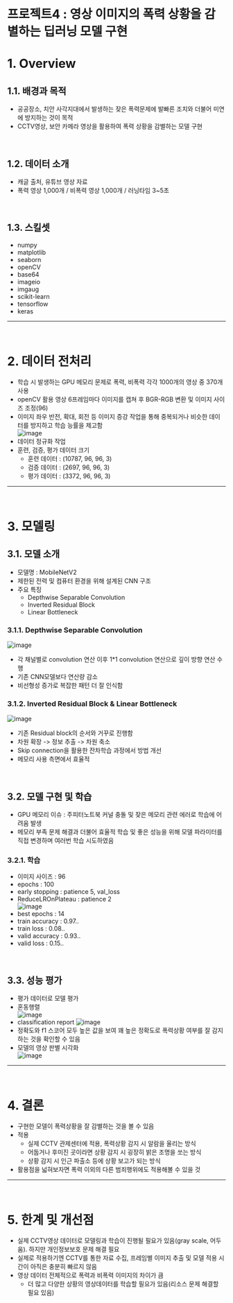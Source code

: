 # 프로젝트4 : 영상 이미지의 폭력 상황을 감별하는 딥러닝 모델 구현

# 1. Overview

## 1.1. 배경과 목적
- 공공장소, 치안 사각지대에서 발생하는 잦은 폭력문제에 발빠른 조치와 더불어 미연에 방지하는 것이 목적
- CCTV영상, 보안 카메라 영상을 활용하여 폭력 상황을 감별하는 모델 구현

<br/>

## 1.2. 데이터 소개
- 캐글 출처, 유튜브 영상 자료
- 폭력 영상 1,000개 / 비폭력 영상 1,000개 / 러닝타임 3~5초

<br/>

## 1.3. 스킬셋
- numpy
- matplotlib
- seaborn
- openCV
- base64
- imageio
- imgaug
- scikit-learn
- tensorflow
- keras



---
<br/>

# 2. 데이터 전처리
- 학습 시 발생하는 GPU 메모리 문제로 폭력, 비폭력 각각 1000개의 영상 중 370개 사용
- openCV 활용 영상 6프레임마다 이미지를 캡쳐 후 BGR-RGB 변환 및 이미지 사이즈 조정(96)
- 이미지 좌우 반전, 확대, 회전 등 이미지 증강 작업을 통해 중복되거나 비슷한 데이터를 방지하고 학습 능률을 제고함  
 ![image](https://user-images.githubusercontent.com/110115061/223902747-2ba58914-c1bb-43b9-acec-c4865f35c64c.png)  
- 데이터 정규화 작업
- 훈련, 검증, 평가 데이터 크기
  - 훈련 데이터 : (10787, 96, 96, 3)
  - 검증 데이터 : (2697, 96, 96, 3)
  - 평가 데이터 : (3372, 96, 96, 3)



---
<br/>

# 3. 모델링

## 3.1. 모델 소개
- 모델명 : MobileNetV2
- 제한된 전력 및 컴퓨터 환경을 위해 설계된 CNN 구조
- 주요 특징
  - Depthwise Separable Convolution
  - Inverted Residual Block
  - Linear Bottleneck


### 3.1.1. Depthwise Separable Convolution  
![image](https://user-images.githubusercontent.com/110115061/223911812-67d68fa0-4856-447a-a6d9-4a3ff64611c5.png)  
- 각 채널별로 convolution 연산 이후 1*1 convolution 연산으로 깊이 방향 연산 수행
- 기존 CNN모델보다 연산량 감소
- 비선형성 증가로 복잡한 패턴 더 잘 인식함

### 3.1.2. Inverted Residual Block & Linear Bottleneck  
![image](https://user-images.githubusercontent.com/110115061/223914705-85c71802-3afe-406a-a5e2-d3a8cbce8b60.png)  
- 기존 Residual block의 순서와 거꾸로 진행함
- 차원 확장 -> 정보 추출 -> 차원 축소
- Skip connection을 활용한 잔차학습 과정에서 방법 개선
- 메모리 사용 측면에서 효율적

<br/>

## 3.2. 모델 구현 및 학습
- GPU 메모리 이슈 : 주피터노트북 커널 충돌 및 잦은 메모리 관련 에러로 학습에 어려움 발생
- 메모리 부족 문제 해결과 더불어 효율적 학습 및 좋은 성능을 위해 모델 파라미터를 직접 변경하며 여러번 학습 시도하였음

### 3.2.1. 학습
- 이미지 사이즈 : 96
- epochs : 100
- early stopping : patience 5, val_loss
- ReduceLROnPlateau : patience 2  
![image](https://user-images.githubusercontent.com/110115061/223918817-6f4c76ca-e10c-4473-a750-6217d06b1ad3.png)  
- best epochs : 14
- train accuracy : 0.97..
- train loss : 0.08..
- valid accuracy : 0.93..
- valid loss : 0.15..

<br/>

## 3.3. 성능 평가
- 평가 데이터로 모델 평가
- 혼동행렬  
![image](https://user-images.githubusercontent.com/110115061/223919334-e495de3c-3949-4c8c-8f68-aac7ea4a5421.png)  
- classification report
![image](https://user-images.githubusercontent.com/110115061/223919425-4a9122a5-b337-4f71-8305-407589d8107d.png)  
- 정확도와 f1 스코어 모두 높은 값을 보여 꽤 높은 정확도로 폭력상황 여부를 잘 감지하는 것을 확인할 수 있음
- 모델의 영상 판별 시각화  
![image](https://user-images.githubusercontent.com/110115061/223919858-37d1a71c-ed7a-4422-8b78-d90ca70b7f25.png)  



---
<br/>

# 4. 결론
- 구현한 모델이 폭력상황을 잘 감별하는 것을 볼 수 있음
- 적용
  - 실제 CCTV 관제센터에 적용, 폭력상황 감지 시 알람을 울리는 방식
  - 어둡거나 후미진 곳이라면 상황 감지 시 굉장히 밝은 조명을 쏘는 방식
  - 상황 감지 시 인근 파출소 등에 상황 보고가 되는 방식
- 활용점을 넓혀보자면 폭력 이외의 다른 범죄행위에도 적용해볼 수 있을 것



---
<br/>

# 5. 한계 및 개선점
- 실제 CCTV영상 데이터로 모델링과 학습이 진행될 필요가 있음(gray scale, 어두움). 하지만 개인정보보호 문제 해결 필요
- 실제로 적용하기엔 CCTV를 통한 자료 수집, 프레임별 이미지 추출 및 모델 적용 시간이 아직은 충분히 빠르지 않음
- 영상 데이터 전체적으로 폭력과 비폭력 이미지의 차이가 큼
  - 더 많고 다양한 상황의 영상데이터를 학습할 필요가 있음(리소스 문제 해결할 필요 있음)
